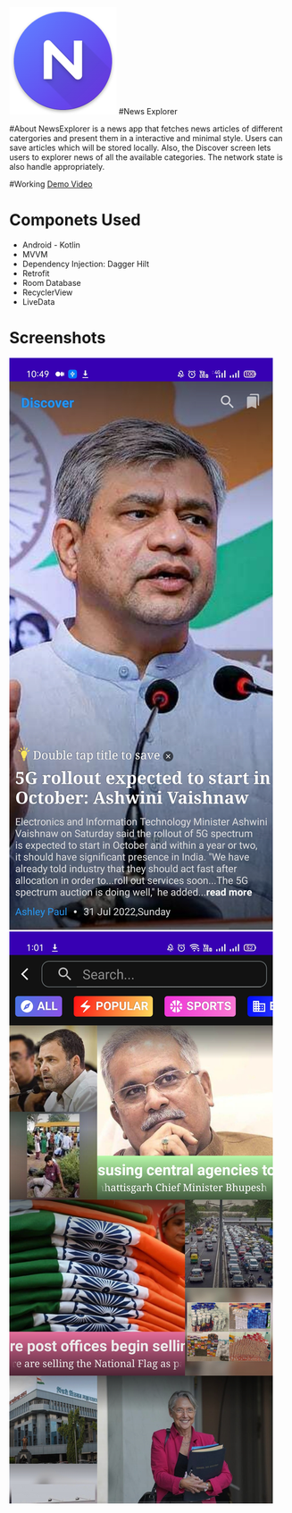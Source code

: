 
 ![iconimage](https://github.com/RohanPatil1/NewsExplorer/blob/master/icon.png)    #News Explorer 

#About
NewsExplorer is a news app that fetches news articles of different catergories and present them in a interactive and minimal style. Users can save articles which will be stored locally. Also, the Discover screen lets users to explorer news of all the available categories. The network state is also handle appropriately.  

#Working
[Demo Video](https://youtu.be/FYAJ52PTVHE)

# Componets Used
- Android - Kotlin
- MVVM
- Dependency Injection: Dagger Hilt
- Retrofit
- Room Database
- RecyclerView
- LiveData 

 # Screenshots
 ![SS1](https://github.com/RohanPatil1/NewsExplorer/blob/master/ss1.jpg)
 ![SS2](https://github.com/RohanPatil1/NewsExplorer/blob/master/ss2.jpg)
 
